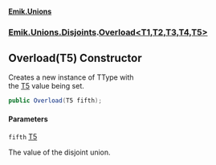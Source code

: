 #### [Emik.Unions](index.md 'index')
### [Emik.Unions.Disjoints](Emik.Unions.Disjoints.md 'Emik.Unions.Disjoints').[Overload&lt;T1,T2,T3,T4,T5&gt;](Overload{T1,T2,T3,T4,T5}.md 'Emik.Unions.Disjoints.Overload<T1,T2,T3,T4,T5>')

## Overload(T5) Constructor

Creates a new instance of TType with  
the [T5](Overload{T1,T2,T3,T4,T5}.md#Emik.Unions.Disjoints.Overload_T1,T2,T3,T4,T5_.T5 'Emik.Unions.Disjoints.Overload<T1,T2,T3,T4,T5>.T5') value being set.

```csharp
public Overload(T5 fifth);
```
#### Parameters

<a name='Emik.Unions.Disjoints.Overload_T1,T2,T3,T4,T5_.Overload(T5).fifth'></a>

`fifth` [T5](Overload{T1,T2,T3,T4,T5}.md#Emik.Unions.Disjoints.Overload_T1,T2,T3,T4,T5_.T5 'Emik.Unions.Disjoints.Overload<T1,T2,T3,T4,T5>.T5')

The value of the disjoint union.